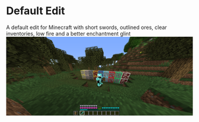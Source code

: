 # Default Edit
A default edit for Minecraft with short swords, outlined ores, clear inventories, low fire and a better enchantment glint
![Screenshot](https://github.com/bpweber/Default-Edit/blob/main/2020-10-16_16.19.14.png)
